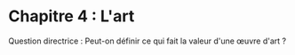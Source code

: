 # Chapitre 4 : L'art

Question directrice : Peut-on définir ce qui fait la valeur d'une œuvre d'art ?

<script>subPages()</script>